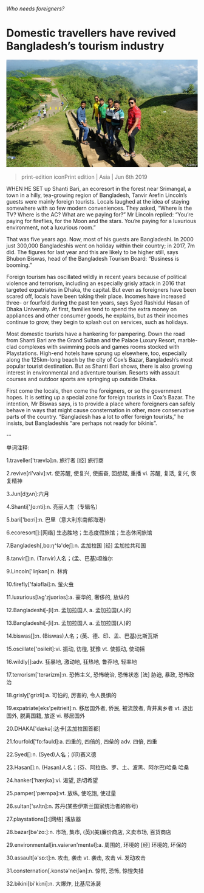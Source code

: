 ###### Who needs foreigners?

# Domestic travellers have revived Bangladesh’s tourism industry 

![image](images/20190608_asp504.jpg) 

> print-edition iconPrint edition | Asia | Jun 6th 2019 

WHEN HE SET up Shanti Bari, an ecoresort in the forest near Srimangal, a town in a hilly, tea-growing region of Bangladesh, Tanvir Arefin Lincoln’s guests were mainly foreign tourists. Locals laughed at the idea of staying somewhere with so few modern conveniences. They asked, “Where is the TV? Where is the AC? What are we paying for?” Mr Lincoln replied: “You’re paying for fireflies, for the Moon and the stars. You’re paying for a luxurious environment, not a luxurious room.” 

That was five years ago. Now, most of his guests are Bangladeshi. In 2000 just 300,000 Bangladeshis went on holiday within their country; in 2017, 7m did. The figures for last year and this are likely to be higher still, says Bhubon Biswas, head of the Bangladesh Tourism Board: “Business is booming.” 

Foreign tourism has oscillated wildly in recent years because of political violence and terrorism, including an especially grisly attack in 2016 that targeted expatriates in Dhaka, the capital. But even as foreigners have been scared off, locals have been taking their place. Incomes have increased three- or fourfold during the past ten years, says Syed Rashidul Hasan of Dhaka University. At first, families tend to spend the extra money on appliances and other consumer goods, he explains, but as their incomes continue to grow, they begin to splash out on services, such as holidays. 

Most domestic tourists have a hankering for pampering. Down the road from Shanti Bari are the Grand Sultan and the Palace Luxury Resort, marble-clad complexes with swimming pools and games rooms stocked with Playstations. High-end hotels have sprung up elsewhere, too, especially along the 125km-long beach by the city of Cox’s Bazar, Bangladesh’s most popular tourist destination. But as Shanti Bari shows, there is also growing interest in environmental and adventure tourism. Resorts with assault courses and outdoor sports are springing up outside Dhaka. 

First come the locals, then come the foreigners, or so the government hopes. It is setting up a special zone for foreign tourists in Cox’s Bazar. The intention, Mr Biswas says, is to provide a place where foreigners can safely behave in ways that might cause consternation in other, more conservative parts of the country. “Bangladesh has a lot to offer foreign tourists,” he insists, but Bangladeshis “are perhaps not ready for bikinis”. 

-- 

 单词注释:

1.traveller['trævlә]:n. 旅行者 [经] 旅行商 

2.revive[ri'vaiv]:vt. 使苏醒, 使复兴, 使振奋, 回想起, 重播 vi. 苏醒, 复活, 复兴, 恢复精神 

3.Jun[dʒʌn]:六月 

4.Shanti['ʃɑ:nti]:n. 亮丽人生（专辑名） 

5.bari['bɑ:ri]:n. 巴里（意大利东南部海港） 

6.ecoresort[]:[网络] 生态胜地；生态度假旅馆；生态休闲旅馆 

7.Bangladesh[,bɑ:ŋ^lә'deʃ]:n. 孟加拉国 [经] 孟加拉共和国 

8.tanvir[]:n. (Tanvir)人名；(孟、巴基)坦维尔 

9.Lincoln['liŋkәn]:n. 林肯 

10.firefly['faiәflai]:n. 萤火虫 

11.luxurious[lʌg'zjuәriәs]:a. 豪华的, 奢侈的, 放纵的 

12.Bangladeshi[-ʃi]:n. 孟加拉国人 a. 孟加拉国(人)的 

13.Bangladeshi[-ʃi]:n. 孟加拉国人 a. 孟加拉国(人)的 

14.biswas[]:n. (Biswas)人名；(英、德、印、孟、巴基)比斯瓦斯 

15.oscillate['ɒsileit]:vi. 振动, 彷徨, 犹豫 vt. 使振动, 使动摇 

16.wildly[]:adv. 狂暴地, 激动地, 狂热地, 鲁莽地, 轻率地 

17.terrorism['terәrizm]:n. 恐怖主义, 恐怖统治, 恐怖状态 [法] 胁迫, 暴政, 恐怖政治 

18.grisly['grizli]:a. 可怕的, 厉害的, 令人畏惧的 

19.expatriate[eks'peitrieit]:n. 移居国外者, 侨民, 被流放者, 背井离乡者 vt. 逐出国外, 脱离国籍, 放逐 vi. 移居国外 

20.DHAKA['dækә]:达卡[孟加拉国首都] 

21.fourfold['fɒ:fәuld]:a. 四重的, 四倍的, 四垒的 adv. 四倍, 四重 

22.Syed[]:n. (Syed)人名；(印)赛义德 

23.Hasan[]:n. (Hasan)人名；(芬、阿拉伯、罗、土、波黑、阿尔巴)哈桑 哈桑 

24.hanker['hæŋkә]:vi. 渴望, 热切希望 

25.pamper['pæmpә]:vt. 放纵, 使吃饱, 使过量 

26.sultan['sʌltn]:n. 苏丹(某些伊斯兰国家统治者的称号) 

27.playstations[]:[网络] 播放器 

28.bazar[bә'zɑ:]:n. 市场, 集市, (英)(美)廉价商店, 义卖市场, 百货商店 

29.environmental[in.vaiәrәn'mentәl]:a. 周围的, 环境的 [经] 环境的, 环保的 

30.assault[ә'sɒ:t]:n. 攻击, 袭击 vt. 袭击, 攻击 vi. 发动攻击 

31.consternation[.kɒnstә'neiʃәn]:n. 惊愕, 恐怖, 惊惶失措 

32.bikini[bi'ki:ni]:n. 大爆炸, 比基尼泳装 

